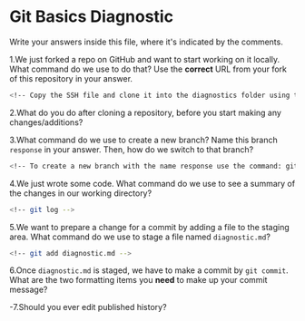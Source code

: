 # Git Basics Diagnostic

Write your answers inside this file, where it's indicated by the comments.

1.We just forked a repo on GitHub and want to start working on it locally.
What command do we use to do that? Use the **correct** URL from your fork of
this repository in your answer.

```sh
<!-- Copy the SSH file and clone it into the diagnostics folder using the command: git clone git@github.com:mlynnes/git-diagnostic.git -->
```

2.What do you do after cloning a repository, before you start making any
changes/additions?

<!-- Check to see that the repo is where you want it to be and create a new branch to work on it locally -->

3.What command do we use to create a new branch? Name this branch `response`
    in your answer. Then, how do we switch to that branch?

```sh
<!-- To create a new branch with the name response use the command: git checkout -b response. This also switches you to that branch but to switch back to the master you could use: git checkout master -->
```

4.We just wrote some code. What command do we use to see a summary of the
    changes in our working directory?

```sh
<!-- git log -->
```

5.We want to prepare a change for a commit by adding a file to the staging
    area. What command do we use to stage a file named `diagnostic.md`?

```sh
<!-- git add diagnostic.md -->
```

6.Once `diagnostic.md` is staged, we have to make a commit by `git commit`.
What are the two formatting items you **need** to make up your commit message?

<!--The first line should be looked at like a subject line of an email and the rest of the text like the body. Write clear messages stating what you have changed in detail.  -->

-7.Should you ever edit published history?

 <!-- No. It is not in best practice to do so. If you make a mistake, work on making changes locally and make new commits. -->
